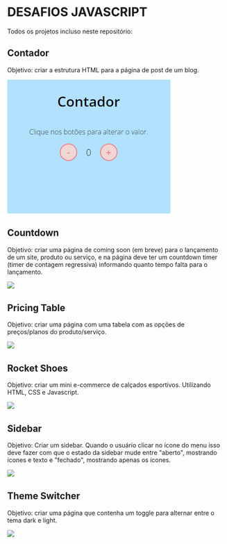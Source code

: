 # DESAFIOS JAVASCRIPT

Todos os projetos incluso neste repositório:

## Contador
Objetivo: criar a estrutura HTML para a página de post de um blog.

<img src="https://github.com/igorbeckt/Desafios-JS/blob/master/Contador/Assets/pronto.png?raw=true">

## Countdown
Objetivo: criar uma página de coming soon (em breve) para o lançamento de um site, produto ou serviço, e na página deve ter um countdown timer (timer de contagem regressiva) informando quanto tempo falta para o lançamento.

<img src="https://github.com/igorbeckt/countdown/raw/master/assets/pronto.png?raw=true">

## Pricing Table
Objetivo: criar uma página com uma tabela com as opções de preços/planos do produto/serviço.

<img src="https://github.com/igorbeckt/Pricing-Table/raw/master/assets/pronto.png?raw=true">

## Rocket Shoes
Objetivo: criar um mini e-commerce de calçados esportivos. Utilizando HTML, CSS e Javascript.

<img src="https://github.com/igorbeckt/RocketShoes/raw/master/assets/pronto.png?raw=true">

## Sidebar
Objetivo: Criar um sidebar. Quando o usuário clicar no ícone do menu isso deve fazer com que o estado da sidebar mude entre "aberto", mostrando ícones e texto e "fechado", mostrando apenas os ícones.

<img src="https://github.com/igorbeckt/Sidebar/raw/master/assets/pronto.png?raw=true">

## Theme Switcher
Objetivo: criar uma página que contenha um toggle para alternar entre o tema dark e light.

<img src="https://github.com/igorbeckt/Theme-Switcher/raw/master/assets/pronto.png?raw=true">
